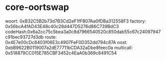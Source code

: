 # core-oortswap

woort: 0xB32C5B2b73d7B3Cd2eF1fFB07Aa0fDBa312558F3
factory: 0x56bcA4fAD43E48c40c28d447D5276d86C739BdC3
codeHash:0x6a2cc75c5bea3a0c8d7966540520c850dab55c67c24097947c91bec93727d3db
route: 0x4E7e00cDc8403f06E3c4907FeF0D352dd794c87A
oost: 0xbB9622B0119007a2dE77711bCDA32aDbe8feec0a
multicall: 0x518879CC015E785CBF3452c4EaA0b369c8491C54